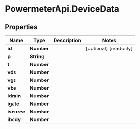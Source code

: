 # PowermeterApi.DeviceData

## Properties

Name | Type | Description | Notes
------------ | ------------- | ------------- | -------------
**id** | **Number** |  | [optional] [readonly] 
**p** | **String** |  | 
**t** | **Number** |  | 
**vds** | **Number** |  | 
**vgs** | **Number** |  | 
**vbs** | **Number** |  | 
**idrain** | **Number** |  | 
**igate** | **Number** |  | 
**isource** | **Number** |  | 
**ibody** | **Number** |  | 


